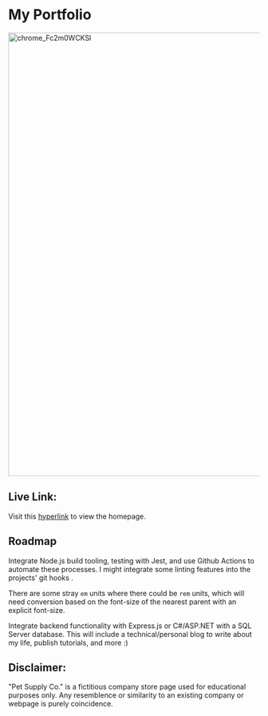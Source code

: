 # My Portfolio

<img width="1888" height="888" alt="chrome_Fc2m0WCKSl" src="https://github.com/user-attachments/assets/40793120-d7cb-403f-a57d-abb3b8fac962" />

## Live Link:
Visit this [hyperlink](https://zowiebeha.github.io/) to view the homepage.

## Roadmap

Integrate Node.js build tooling, testing with Jest, and use Github Actions to automate these processes.
I might integrate some linting features into the projects' git hooks .

There are some stray `em` units where there could be `rem` units, which will need conversion based on the font-size of the nearest parent with an explicit font-size.

Integrate backend functionality with Express.js or C#/ASP.NET with a SQL Server database.
This will include a technical/personal blog to write about my life, publish tutorials, and more :)

## Disclaimer:

"Pet Supply Co." is a fictitious company store page used for educational purposes only. Any resemblence or similarity to an existing company or webpage is purely coincidence.
